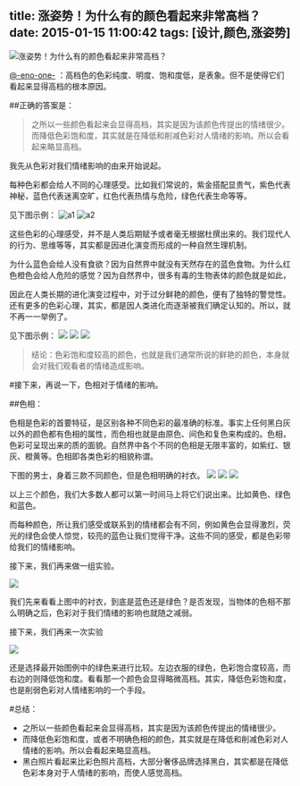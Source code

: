 title: 涨姿势！为什么有的颜色看起来非常高档？
date: 2015-01-15 11:00:42
tags: [设计,颜色,涨姿势]
---

![涨姿势！为什么有的颜色看起来非常高档？](http://7u2icj.com1.z0.glb.clouddn.com/github-what-make-color-great-1.jpg)

[@-eno-one-](http://weibo.com/enoxone) ：高档色的色彩纯度、明度、饱和度低，是表象。但不是使得它们看起来显得高档的根本原因。

##正确的答案是：

> 之所以一些颜色看起来会显得高档，其实是因为该颜色传提出的情绪很少。
而降低色彩饱和度，其实就是在降低和削减色彩对人情绪的影响。所以会看起来略显高档。

<!--more-->
我先从色彩对我们情绪影响的由来开始说起。

每种色彩都会给人不同的心理感受。比如我们常说的，紫金搭配显贵气，紫色代表神秘，蓝色代表迷离空旷，红色代表热情与危险，绿色代表生命等等。

见下图示例：
![a1](http://7u2icj.com1.z0.glb.clouddn.com/github-4212332703454fe645b3c32b4464363f_b.jpg)
![a2](http://7u2icj.com1.z0.glb.clouddn.com/github-d80d0652f1fe2d32b19b0cff405807c4_b.jpg)

这些色彩的心理感受，并不是人类后期赋予或者毫无根据杜撰出来的。我们现代人的行为、思维等等，其实都是因进化演变而形成的一种自然生理机制。

为什么蓝色会给人没有食欲？因为自然界中就没有天然存在的蓝色食物。为什么红色橙色会给人危险的感觉？因为自然界中，很多有毒的生物表体的颜色就是如此，

因此在人类长期的进化演变过程中，对于过分鲜艳的颜色，便有了独特的警觉性。还有更多的色彩心理，其实，都是因人类进化而逐渐被我们确定认知的。所以，就不再一一举例了。

见下图示例：
![](http://7u2icj.com1.z0.glb.clouddn.com/github-edf4a836edc1fd15fa379e2ca7805f32_b.jpg)
![](http://7u2icj.com1.z0.glb.clouddn.com/github-4591ff4de9071822c1f0d1b2b13b8090_b.jpg)
![](http://7u2icj.com1.z0.glb.clouddn.com/github-5e2011705f19f06625871ad642ed0488_b.jpg)

> 结论：色彩饱和度较高的颜色，也就是我们通常所说的鲜艳的颜色，本身就会对我们观看者的情绪造成影响。

#接下来，再说一下，色相对于情绪的影响。

##色相：

色相是色彩的首要特征，是区别各种不同色彩的最准确的标准。事实上任何黑白灰以外的颜色都有色相的属性，而色相也就是由原色、间色和复色来构成的。色相，色彩可呈现出来的质的面貌。自然界中各个不同的色相是无限丰富的，如紫红、银灰、橙黄等。色相即各类色彩的相貌称谓。

下图的男士，身着三款不同颜色，但是色相明确的衬衣。
![](http://7u2icj.com1.z0.glb.clouddn.com/github-c548205aa7d33fb8799f95a8473a18df_b.jpg)
![](http://7u2icj.com1.z0.glb.clouddn.com/github-a9f68e13d4d79bb3bd3746165b05809d_b.jpg)
![](http://7u2icj.com1.z0.glb.clouddn.com/github-c74229beda6760ececade3a10c012452_b.jpg)

以上三个颜色，我们大多数人都可以第一时间马上将它们说出来。比如黄色、绿色和蓝色。

而每种颜色，所让我们感受或联系到的情绪都会有不同，例如黄色会显得激烈，荧光的绿色会使人惊觉，较亮的蓝色让我们觉得干净。这些不同的感受，都是色彩带给我们的情绪影响。

接下来，我们再来做一组实验。

![](http://7u2icj.com1.z0.glb.clouddn.com/github-c74229beda6760ececade3a10c012452_b.jpg)

我们先来看看上图中的衬衣，到底是蓝色还是绿色？是否发现，当物体的色相不那么明确之后，色彩对于我们情绪的影响也就随之减弱。

接下来，我们再来一次实验

![](http://7u2icj.com1.z0.glb.clouddn.com/github-d8e0215b89c3b507f7d0846cd988e147_b.jpg)

还是选择最开始图例中的绿色来进行比较。左边衣服的绿色，色彩饱合度较高，而右边的则降低饱和度。看看那一个颜色会显得略微高档。其实，降低色彩饱和度，也是削弱色彩对人情绪影响的一个手段。

#总结：

- 之所以一些颜色看起来会显得高档，其实是因为该颜色传提出的情绪很少。
- 而降低色彩饱和度，或者不明确色相的颜色，其实就是在降低和削减色彩对人情绪的影响。所以会看起来略显高档。
- 黑白照片看起来比彩色照片高档，大部分奢侈品牌选择黑白，其实都是在降低色彩本身对于人情绪的影响，而使人感觉高档。
